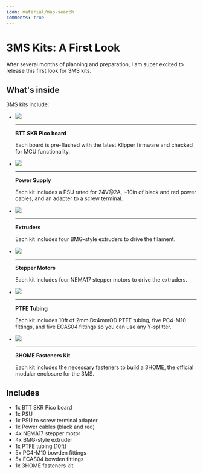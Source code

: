```yaml
---
icon: material/map-search
comments: true
---
```


# 3MS Kits: A First Look

After several months of planning and preparation, I am super excited to release this first look for 3MS kits.

## What's inside

3MS kits include:

<div class="grid cards" markdown>

- ![](36921d04.png)

    ---

    __BTT SKR Pico board__

    Each board is pre-flashed with the latest Klipper firmware and checked for MCU functionality.

- ![](03f503e7.png)

    ---

    __Power Supply__

    Each kit includes a PSU rated for 24V@2A, ~10in of black and red power cables, and an adapter to a screw terminal.

- ![](3363944e.png)

    ---

    __Extruders__

    Each kit includes four BMG-style extruders to drive the filament.

- ![](c32a4c96.png)

    ---

    __Stepper Motors__

    Each kit includes four NEMA17 stepper motors to drive the extruders.

- ![](127df408.png)

    ---

    __PTFE Tubing__

    Each kit includes 10ft of 2mmIDx4mmOD PTFE tubing, five PC4-M10 fittings, and five ECAS04 fittings so you can use any Y-splitter.

- ![](3486f02b.png)

    ---

    __3HOME Fasteners Kit__

    Each kit includes the necessary fasteners to build a 3HOME, the official modular enclosure for the 3MS.

</div>

## Includes

- 1x BTT SKR Pico board
- 1x PSU
- 1x PSU to screw terminal adapter
- 1x Power cables (black and red)
- 4x NEMA17 stepper motor
- 4x BMG-style extruder
- 1x PTFE tubing (10ft)
- 5x PC4-M10 bowden fittings
- 5x ECAS04 bowden fittings
- 1x 3HOME fasteners kit